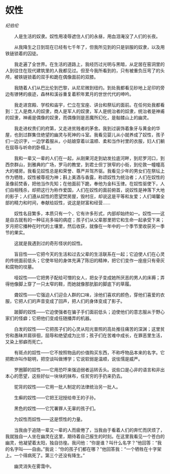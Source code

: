# 奴性

*纪伯伦*

　　人是生活的奴隶。奴性用凌辱遮住人们的永昼，用血泪淹没了人们的长夜。

　　从我降生之日到现在已经有七千年了，但我所见到的只是驯服的奴隶，以及用铁链锁着的囚徒。

　　我走遍了全世界。在生活的道路上，我经历过光明与黑暗，从定居在窑洞里的人到往住在现代建筑里的人我都见过。但至今我所看到的，只有被重负压弯了的头颅，被铁链锁着的双手和跪在偶像面前的双膝。

　　我随着人们从巴比伦到巴黎，从尼尼微到纽约。到处我都看见砂地上足印的旁边有镣铐的痕迹，森林和溪谷重复着积年累月的世世代代的呻吟。

　　我走进宫殿、学校和庙宇，伫立在宝座、讲台和祭坛的面前。在任何处我都看到：工人是商人的奴隶，商人是军人的奴隶，军人是统治者的奴隶，统治者是神甫的奴隶，神甫是偶像的奴隶，而偶像则是恶魔所幻化，是骷髅山上的幽灵。

　　我走进权贵们的府第，又走进贫贱者的茅舍。我到过装饰着象牙与黄金的华屋，也到过群集住绝望的幽灵与死神的斗室。我看见婴儿从小就养成了奴性，孩子们一边识字，一边学着服从，小姑娘穿着以温顺、柔和当作衬里的衣服，妇人们躺在屈辱与听命的卧榻上。

　　我和一辈又一辈的人们在一起，从刚果河走到幼发拉底河畔，到尼罗河口，到西奈群山，到雅典的广场，罗马的教堂，到君士但丁狭窄的小街，到伦敦一幢幢高大的楼房。我看见奴性总是和荣誉、尊严并驾齐驱。我看见少年的男女们在祭坛上作为牺牲，奴性被尊视为神；斟上美酒与香露，称颂奴性为统治者；人们在奴性的圣像前焚香，把他当作先知；在他面前下跪，奉他为金科玉律。在奴性驱使下，人们自相残杀，却把这行为称作爱国，人们在奴性的面前俯首，说奴性是神落下大地的影子；人们遵从奴性的愿望焚房屋，毁村庄，却说这是平等和友爱；人们竭馨全部的精力和时间，奉献给奴性，说这是财富和经营……

　　奴性名目繁多，本质只有一个，它有许多形式，内部却始终如一。奴性——这是自古就有的一种征兆多端的病症；孩子们从父辈那里把它和生命一起承受下来；岁月把它播种在时代的土壤里，然后收获，就像在一年中的一个季节里收获另一季节的果实。

　　这就是我遇到过的奇形怪状的奴性。

　　盲目性——它把今天的生活和过去父辈的生活联系在一起；它迫使人们在心灵的传统面前低头；它使年轻的身体充满了陈旧的精神，把它们变作一座座只有骨灰和腐物的坟墓。

　　哑奴性——它把男子配给可憎的女人，把女子变成她所厌恶的男人的床褥；弄得他像脚上穿了一只太窄的鞋，而她就像那肮脏的脚底下的草履。

　　聋奴性——它强迫人们迎合人群的口味，涂他们喜欢的颜色，穿他们喜爱的衣服，它把人们的声音变成了回声，把人们的身体变成了影子。

　　跛脚的奴性——它迫使强者在骗子手们面前低头；迫使他们的意志服从于野心家们的怪癖；它把他们变成任随播弄的机器。

　　白发的奴性——它把孩子们的心灵从阳光普照的高处推往痛苦的深渊；这里贫穷和愚昧并肩徘徊，屈辱和绝望成为比邻；孩子们在苦难中成长，在罪恶里生活，又染上邪癖而死亡。

　　有斑点的奴性——它不按照物品的价值购买东西，不称呼物品本来的名字。它把欺诈叫作聪明，把空谈叫做博学；它说软弱是温顺，说怯懦是威严。

　　罗圈脚的奴性——它用恐吓来强迫弱者运转舌头。说些口是心非的语言和非出本心的愿望，这些好似一块块的抹布，任贫穷的手扔来扔去。

　　驼背的奴性——它用一批人制定的法律统治另一批人。

　　生癣的奴性——它把王冠授给帝王的子孙。

　　黑色的奴性——它咒署罪人无辜的孩子们。

　　为奴性而奴性——这是惯性的力量。

　　当我由于追随一辈又一辈的人而疲倦了，当我由于看着人们的奔忙而厌烦了，我就独自一人坐在幽灵在这里，期待着自己报生的时刻。在这里我看见一个苍白的幽灵，他凝望着太阳，独自彷徨。我问他：“你是谁？叫什么名字？”他回答：“我的名字叫——自由。”我说：“你的孩子们都在哪？”他回答我：“一个牺牲在十字架上。一个得病死了。第三个还没有降生。”

　　幽灵消失在雾霭中。